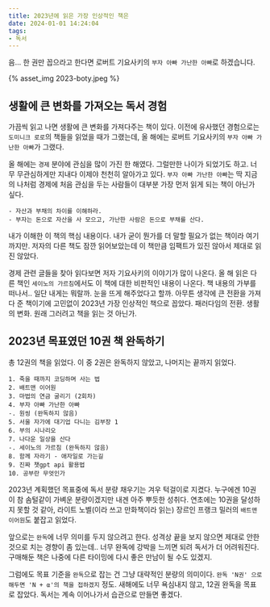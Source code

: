 ```yaml
---
title: 2023년에 읽은 가장 인상적인 책은
date: 2024-01-01 14:24:04
tags:
- 독서
---
```


음... 한 권만 꼽으라고 한다면 
로버트 기요사키의 `부자 아빠 가난한 아빠`로 하겠습니다.

{% asset_img 2023-boty.jpeg %}

<!--more-->

## 생활에 큰 변화를 가져오는 독서 경험

가끔씩 읽고 나면 생활에 큰 변화를 가져다주는 책이 있다. 이전에 유사했던 경험으로는 `도미니크 로로`의 책들을 읽었을 때가 그랬는데, 올 해에는 로버트 기요사키의 `부자 아빠 가난한 아빠`가 그랬다.

올 해에는 `경제` 분야에 관심을 많이 가진 한 해였다. 그럴만한 나이가 되었기도 하고. 너무 무관심하게만 지내다 이제야 천천히 알아가고 있다. `부자 아빠 가난한 아빠`는 딱 지금의 나처럼 경제에 처음 관심을 두는 사람들이 대부분 가장 먼저 읽게 되는 책이 아닌가 싶다.

    - 자산과 부채의 차이를 이해하라.
    - 부자는 돈으로 자산을 사 모으고, 가난한 사람은 돈으로 부채를 산다.

내가 이해한 이 책의 핵심 내용이다. 내가 굳이 뭔가를 더 말할 필요가 없는 책이라 여기까지만. 저자의 다른 책도 잠깐 읽어보았는데 이 책만큼 임팩트가 있진 않아서 제대로 읽진 않았다. 

경제 관련 글들을 찾아 읽다보면 저자 기요사키의 이야기가 많이 나온다. 올 해 읽은 다른 책인 `세이노의 가르침`에서도 이 책에 대한 비판적인 내용이 나온다. 책 내용의 가부를 떠나서.. 일단 내게는 뭐랄까. 눈을 뜨게 해주었다고 할까. 아무튼 생각에 큰 전환을 가져다 준 책이기에 고민없이 2023년 가장 인상적인 책으로 꼽았다. 패러다임의 전환. 생활의 변화. 원래 그러려고 책을 읽는 것 아닌가.

## 2023년 목표였던 10권 책 완독하기

총 12권의 책을 읽었다. 이 중 2권은 완독하지 않았고, 나머지는 끝까지 읽었다. 

    1. 죽을 때까지 코딩하며 사는 법
    2. 배트맨 이어원
    3. 마법의 연금 굴리기 (2회차)
    4. 부자 아빠 가난한 아빠
    -. 원씽 (완독하지 않음)
    5. 서울 자가에 대기업 다니는 김부장 1
    6. 부의 시나리오
    7. 나다운 일상을 산다
    -. 세이노의 가르침 (완독하지 않음)
    8. 함께 자라기 - 애자일로 가는길
    9. 진짜 챗gpt api 활용법
    10. 공부란 무엇인가

2023년 계획했던 목표중에 독서 분량 채우기는 겨우 턱걸이로 지켰다. 누구에겐 10권이 참 솜털같이 가벼운 분량이겠지만 내겐 아주 뿌듯한 성취다. 연초에는 10권을 달성하지 못할 것 같아, 라이트 노벨(이라 쓰고 만화책이라 읽는) 장르인 프랭크 밀러의 `배트맨 이어원`도 붙잡고 읽었다.

앞으로는 `완독`에 너무 의미를 두지 않으려고 한다. 성격상 끝을 보지 않으면 제대로 안한 것으로 치는 경향이 좀 있는데.. 너무 완독에 강박을 느끼면 되려 독서가 더 어려워진다. 구매해둔 책은 나중에 다른 타이밍에 다시 좋은 만남이 될 수도 있겠지.

그럼에도 목표 기준을 `완독`으로 잡는 건 그냥 대략적인 분량의 의미이다. `완독 'N권' 으로 해두면 'N + ⍺'의 책을 접하겠지` 정도. 새해에도 너무 욕심내지 않고, 12권 완독을 목표로 잡았다. 독서는 계속 이어나가서 습관으로 만들면 좋겠다.
